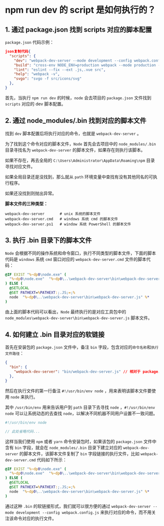 # npm run dev 的 script 是如何执行的？

## 1. 通过 package.json 找到 scripts 对应的脚本配置

`package.json` 代码示例：

```json
json复制代码{
  "scripts": {
    "dev": "webpack-dev-server --mode development --config webpack.config.js",
    "build": "cross-env NODE_ENV=production webpack --mode production --config webpack.config.js",
    "lint": "eslint --fix --ext .js,.vue src",
    "help": "webpack -v",
    "svgo": "svgo -f src/icons/svg"
  },
}
```

首先，当执行 `npm run dev` 的时候，`node` 会去项目的 `package.json` 文件找到 `scripts` 对应的 dev 脚本配置。

## 2. 通过 node_modules/.bin 找到对应的脚本文件

找到 `dev` 脚本配置后将执行对应的命令，也就是 `webpack-dev-server` 。

为了找到这个命令对应的脚本文件，`Node` 首先会去项目中的 `node_modules/.bin` 目录寻找名为 `webpack-dev-server` 的脚本文件，如果存在则执行该脚本。

如果不存在，再去全局的 `C:\Users\Administrator\AppData\Roaming\npm` 目录寻找对应文件。

如果全局目录还是没找到，那么就从 `path` 环境变量中查找有没有其他同名的可执行程序。

如果还没找到则抛出异常。

**脚本文件的三种类型：**

```shell
webpack-dev-server       # unix 系统的脚本文件
webpack-dev-server.cmd   # windows 系统 cmd 的脚本文件
webpack-dev-server.ps1   # window 系统 PowerShell 的脚本文件
```

## 3. 执行 .bin 目录下的脚本文件

`Node` 会根据不同的操作系统和命令窗口，执行不同类型的脚本文件，下面的脚本代码是 `windows` 系统 `cmd` 窗口对应的 `webpack-dev-server.cmd` 文件的脚本代码：

```bat
@IF EXIST "%~dp0\node.exe" (
  "%~dp0\node.exe"  "%~dp0\..\webpack-dev-server\bin\webpack-dev-server.js" %*
) ELSE (
  @SETLOCAL
  @SET PATHEXT=%PATHEXT:;.JS;=;%
  node  "%~dp0\..\webpack-dev-server\bin\webpack-dev-server.js" %*
)
```

由上面的脚本代码可以看出，`Node` 最终执行的是对应工具包中的 `node_modules\webpack-dev-server\bin\webpack-dev-server.js` 脚本文件。

## 4. 如何建立 .bin 目录对应的软链接

首先在安装包的 `package.json` 文件中，备注 `bin` 字段，包含对应的`命令名称`和`执行文件路径`：

```json
{
  "bin": {
    "webpack-dev-server": "bin/webpack-dev-server.js" // 相对于 package.json 的相对路径
  },
}
```

然后在执行文件的第一行备注 `#!/usr/bin/env node` ，用来表明该脚本文件要使用 `node` 来执行。

其中 `/usr/bin/env` 用来告诉用户到 `path` 目录下去寻找 `node` ，`#!/usr/bin/env node` 可以让系统动态的去查找 `node`，以解决不同机器不同用户设置不一致问题。

```js
#!/usr/bin/env node

// 此处省略代码...
```

这样当我们使用 `npm` 或者 `yarn` 命令安装包时，如果该包的 `package.json` 文件中含有 `bin` 字段，就会在 `node_modules/.bin` 目录下建立对应的 `webpack-dev-server` 的脚本文件，该脚本文件复制了 `bin` 字段链接的执行文件，比如 `webpack-dev-server.cmd` 代码如下所示：

```bat
@IF EXIST "%~dp0\node.exe" (
  "%~dp0\node.exe"  "%~dp0\..\webpack-dev-server\bin\webpack-dev-server.js" %*
) ELSE (
  @SETLOCAL
  @SET PATHEXT=%PATHEXT:;.JS;=;%
  node  "%~dp0\..\webpack-dev-server\bin\webpack-dev-server.js" %*
)
```

通过这种 `.bin` 的软链接形式，我们就可以很方便的通过 `webpack-dev-server --mode development --config webpack.config.js` 来执行对应的命令，而不用关注该命令对应的执行文件。